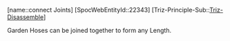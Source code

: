 ﻿---
type: TrizExample
aliases:
- connect Joints
license: CC BY-SA 4.0
copyright: https://github.com/SpocWeb
IsDeleted: false
IsReadOnly: false
Confidential: public
tags: 
- Triz/Principle/Example
---
[name::connect Joints]
[SpocWebEntityId::22343]
[Triz-Principle-Sub::[Triz-Disassemble](tech/Triz/Sub/Triz-Disassemble.md)]

Garden Hoses can be joined together to form any Length.